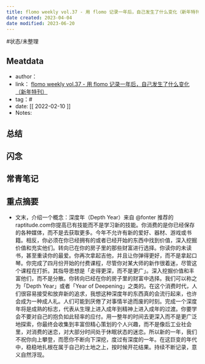 ```yaml
---
title: flomo weekly vol.37 - 用 flomo 记录一年后，自己发生了什么变化（新年特刊）
date created: 2023-04-04
date modified: 2023-06-20
---
```


#状态/未整理

## Meatdata

- author：
- link： [flomo weekly vol.37 - 用 flomo 记录一年后，自己发生了什么变化（新年特刊）](https://mp.weixin.qq.com/s/9A_XLmUTRAYRKtfnow3_Rw)
- tag：#
- date: [[ 2022-02-10  ]]
- Notes:

## 总结

## 闪念

## 常青笔记

## 重点摘要

- 文末，介绍一个概念：深度年（Depth Year）来自 @fonter 推荐的 raptitude.com你提高已有技能而不是学习新的技能。你消费的是你已经保存的各种媒体，而不是去获取更多。今年不允许有新的爱好、器材、游戏或书籍。相反，你必须在你已经拥有的或者已经开始的东西中找到价值，深入挖掘价值和充实他们。转向已在你的房子里的那些财富进行选择。你读你的未读书，甚至重读你的最爱。你再次拿起吉他，并且让你弹得更好，而不是拿起口琴。你完成了四月份开始的付费课程，尽管你对某大师的新作很着迷，尽管这个课程在打折。其指导思想是「走得更深，而不是更广」。深入挖掘价值和丰富他们，而不是分散。你转向已经在你的房子里的财富中选择。我们可以称之为「Depth Year」或者「Year of Deepening」之类的。在这个消费时代，人们很容易接受和放弃新的追求，我想这种深度年的东西真的会流行起来，也许会成为一种成人礼。人们可能到厌倦了对事情半途而废的时刻。完成一个深度年将是成熟的标志，代表从生理上进入成年到精神上进入成年的过渡。你要学会不要对自己的抱负如此轻率的应付。用一整年的时间去更深入而不是更广泛地探索，你最终会收集到丰富但精心策划的个人兴趣，而不是像后工业社会里，对消费的迷恋，对大部分时间处于休眠状态的迷恋。所以新的一年，我们不祝你向上攀登，而愿你不断向下深挖，度过有深度的一年。在这巨变的年代中，稳稳地扎根在属于自己的土地之上，按时候开花结果。持续不断记录，意义自然浮现。
